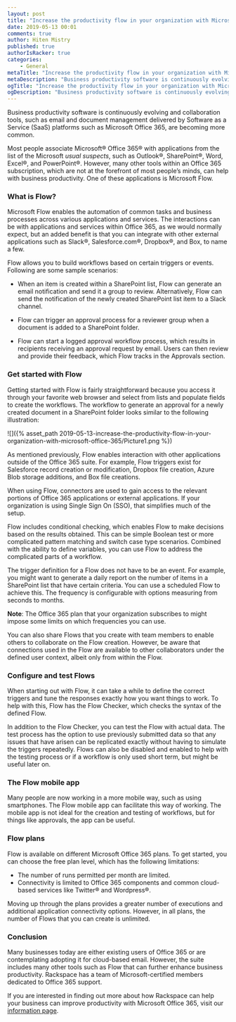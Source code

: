 ```yaml
---
layout: post
title: "Increase the productivity flow in your organization with Microsoft Office 365"
date: 2019-05-13 00:01
comments: true
author: Hiten Mistry
published: true
authorIsRacker: true
categories:
    - General
metaTitle: "Increase the productivity flow in your organization with Microsoft Office 365"
metaDescription: "Business productivity software is continuously evolving and collaboration tools such as Microsoft Office 365 and Flow are becoming more common."
ogTitle: "Increase the productivity flow in your organization with Microsoft Office 365"
ogDescription: "Business productivity software is continuously evolving and collaboration tools such as Microsoft Office 365 and Flow are becoming more common."
---
```


Business productivity software is continuously evolving and collaboration tools,
such as email and document management delivered by Software as a Service (SaaS)
platforms such as Microsoft Office 365, are becoming more common.

<!-- more -->

Most people associate Microsoft&reg; Office 365&reg; with applications from the
list of the Microsoft *usual suspects*, such as Outlook&reg;, SharePoint&reg;, Word, Excel&reg;,
and PowerPoint&reg;. However, many other tools within an Office 365 subscription,
which are not at the forefront of most people’s minds, can help with business productivity.
One of these applications is Microsoft Flow.

### What is Flow?

Microsoft Flow enables the automation of common tasks and business processes
across various applications and services. The interactions can be with
applications and services within Office 365, as we would normally expect, but
an added benefit is that you can integrate with other external applications
such as Slack&reg;, Salesforce.com&reg;, Dropbox&reg;, and Box, to name a few.

Flow allows you to build workflows based on certain triggers or events.
Following are some sample scenarios:

- When an item is created within a SharePoint list, Flow can generate an
email notification and send it a group to review. Alternatively, Flow can send
the notification of the newly created SharePoint list item to a Slack channel.

- Flow can trigger an approval process for a reviewer group when a document
is added to a SharePoint folder.

- Flow can start a logged approval workflow process, which results in recipients
receiving an approval request by email. Users can then review and provide their
feedback, which Flow tracks in the Approvals section.

### Get started with Flow

Getting started with Flow is fairly straightforward because you access it
through your favorite web browser and select from lists and populate fields to
create the workflows. The workflow to generate an approval for a newly created
document in a SharePoint folder looks similar to the following illustration:

![]({% asset_path 2019-05-13-increase-the-productivity-flow-in-your-organization-with-microsoft-office-365/Picture1.png %})

As mentioned previously, Flow enables interaction with other applications outside
of the Office 365 suite. For example, Flow triggers exist for Salesforce record
creation or modification, Dropbox file creation, Azure Blob storage additions,
and Box file creations.

When using Flow, connectors are used to gain access to the relevant portions of
Office 365 applications or external applications. If your organization is using
Single Sign On (SSO), that simplifies much of the setup.

Flow includes conditional checking, which enables Flow to make decisions based
on the results obtained. This can be simple Boolean test or more complicated
pattern matching and switch case type scenarios. Combined with the ability to
define variables, you can use Flow to address the complicated parts of a workflow.

The trigger definition for a Flow does not have to be an event. For example,
you might want to generate a daily report on the number of items in a SharePoint
list that have certain criteria. You can use a scheduled Flow to achieve this.
The frequency is configurable with options measuring from seconds to months.

**Note**: The Office 365 plan that your organization subscribes to might impose
some limits on which frequencies you can use.

You can also share Flows that you create with team members to enable others to
collaborate on the Flow creation. However, be aware that connections
used in the Flow are available to other collaborators under the defined user
context, albeit only from within the Flow.

### Configure and test Flows

When starting out with Flow, it can take a while to define the correct triggers
and tune the responses exactly how you want things to work. To help with this, Flow
has the Flow Checker, which checks the syntax of the defined Flow.

In addition to the Flow Checker, you can test the Flow with actual data. The test
process has the option to use previously submitted data so that any issues that
have arisen can be replicated exactly without having to simulate the triggers
repeatedly. Flows can also be disabled and enabled to help with the testing
process or if a workflow is only used short term, but might be useful later on.

### The Flow mobile app

Many people are now working in a more mobile way, such as using smartphones.
The Flow mobile app can facilitate this way of working. The mobile app is not
ideal for the creation and testing of workflows, but for things like approvals,
the app can be useful.

### Flow plans

Flow is available on different Microsoft Office 365 plans. To get started, you
can choose the free plan level, which has the following limitations:

- The number of runs permitted per month are limited.
- Connectivity is limited to Office 365 components and common cloud-based
  services like Twitter&reg; and Wordpress&reg;.

Moving up through the plans provides a greater number of executions and
additional application connectivity options. However, in all plans, the number
of Flows that you can create is unlimited.

### Conclusion

Many businesses today are either existing users of Office 365 or are
contemplating adopting it for cloud-based email. However, the suite includes
many other tools such as Flow that can further enhance business productivity.
Rackspace has a team of Microsoft-certified members dedicated to Office
365 support.

If you are interested in finding out more about how Rackspace can help your
business can improve productivity with Microsoft Office 365, visit our
[information page](https://www.rackspace.com/en-gb/microsoft/office-365).
